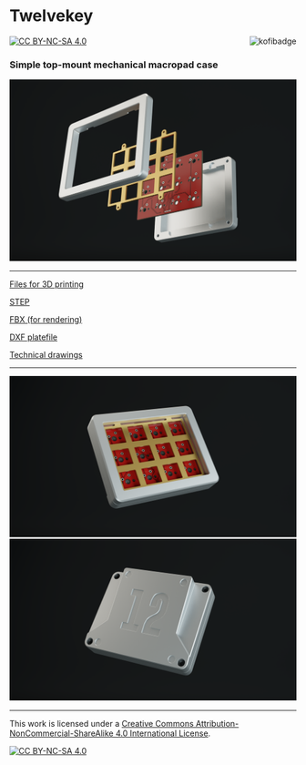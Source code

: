 # Twelvekey

[![CC BY-NC-SA 4.0][cc-by-nc-sa-shield]][cc-by-nc-sa]
<a href="https://ko-fi.com/kb_elmo"><img src="https://i.imgur.com/9T0bvqO.png" alt="kofibadge" align="right"/></a>

### Simple top-mount mechanical macropad case

<img src="render_exploded.png" alt="render" width="800"/>

---

[Files for 3D printing](print/)

[STEP](twelvekey.step)

[FBX (for rendering)](twelvekey.fbx)

[DXF platefile](twelvekey_plate.dxf)

[Technical drawings](twelvekey_drawing.pdf)

---

<img src="render_front.png" alt="render" width="800"/>
<img src="render_back.png" alt="render" width="800"/>

---

This work is licensed under a
[Creative Commons Attribution-NonCommercial-ShareAlike 4.0 International License][cc-by-nc-sa].

[![CC BY-NC-SA 4.0][cc-by-nc-sa-image]][cc-by-nc-sa]

[cc-by-nc-sa]: http://creativecommons.org/licenses/by-nc-sa/4.0/
[cc-by-nc-sa-image]: https://licensebuttons.net/l/by-nc-sa/4.0/88x31.png
[cc-by-nc-sa-shield]: https://img.shields.io/badge/License-CC%20BY--NC--SA%204.0-lightgrey.svg
